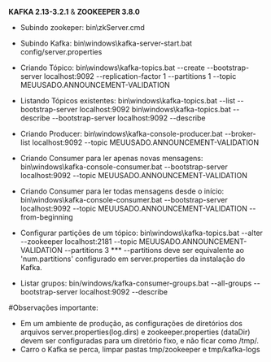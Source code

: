 **KAFKA 2.13-3.2.1** & **ZOOKEEPER 3.8.0**

* Subindo zookeper:
bin\zkServer.cmd

* Subindo Kafka:
bin\windows\kafka-server-start.bat config/server.properties

* Criando Tópico:
bin\windows\kafka-topics.bat --create --bootstrap-server localhost:9092 --replication-factor 1 --partitions 1 --topic MEUUSADO.ANNOUNCEMENT-VALIDATION

* Listando Tópicos existentes:
bin\windows\kafka-topics.bat --list --bootstrap-server localhost:9092
bin\windows\kafka-topics.bat --describe --bootstrap-server localhost:9092 --describe

* Criando Producer:
bin\windows\kafka-console-producer.bat --broker-list localhost:9092 --topic MEUUSADO.ANNOUNCEMENT-VALIDATION

* Criando Consumer para ler apenas novas mensagens:
bin\windows\kafka-console-consumer.bat --bootstrap-server localhost:9092 --topic MEUUSADO.ANNOUNCEMENT-VALIDATION

* Criando Consumer para ler todas mensagens desde o início:
bin\windows\kafka-console-consumer.bat --bootstrap-server localhost:9092 --topic MEUUSADO.ANNOUNCEMENT-VALIDATION --from-beginning

* Configurar partições de um tópico:
bin\windows\kafka-topics.bat --alter --zookeeper localhost:2181 --topic MEUUSADO.ANNOUNCEMENT-VALIDATION --partitions 3
 *** --partitions deve ser equivalente ao 'num.partitions' configurado em server.properties da instalação do Kafka.

* Listar grupos:
bin/windows/kafka-consumer-groups.bat --all-groups --bootstrap-server localhost:9092 --describe

#Observações importante:
- Em um ambiente de produção, as configurações de diretórios dos arquivos server.properties(log.dirs) e zookeeper.properties (dataDir)
devem ser configuradas para um diretório fixo, e não ficar como /tmp/.
- Carro o Kafka se perca, limpar pastas tmp/zookeeper e tmp/kafka-logs